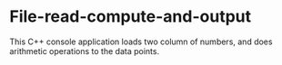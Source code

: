 # File-read-compute-and-output
This C++ console application loads two column of numbers, and does arithmetic operations to the data points. 
